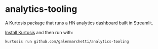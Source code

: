 # analytics-tooling

A Kurtosis package that runs a HN analytics dashboard built in Streamlit.

[Install Kurtosis]([url](https://docs.kurtosis.com/install)) and then run with:
```
kurtosis run github.com/galenmarchetti/analytics-tooling
```
